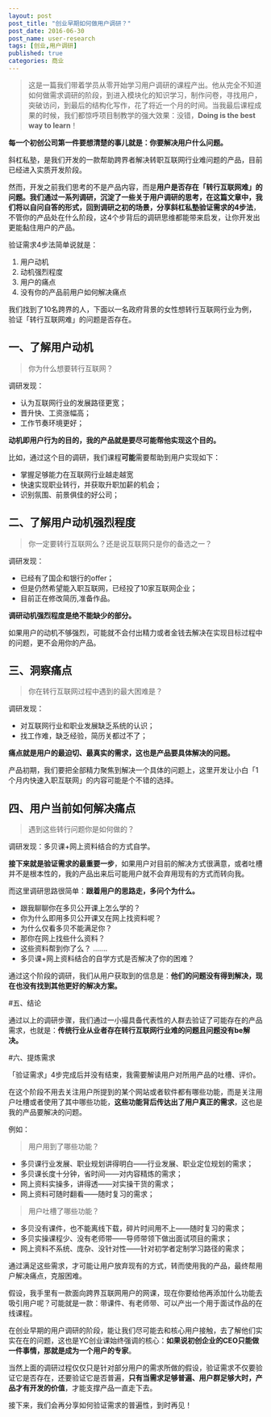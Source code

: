```yaml
---
layout: post
post_title: "创业早期如何做用户调研？"
post_date: 2016-06-30
post_name: user-research
tags: [创业,用户调研]
published: true
categories: 商业
---
```

> 这是一篇我们带着学员从零开始学习用户调研的课程产出。他从完全不知道如何做需求调研的阶段，到进入模块化的知识学习，制作问卷，寻找用户，突破访问，到最后的结构化写作，花了将近一个月的时间。当我最后课程成果的时候，我们都惊呼项目制教学的强大效果：没错，**Doing is the best way to learn**！

**每一个初创公司第一件要想清楚的事儿就是：你要解决用户什么问题。**
 
斜杠私塾，是我们开发的一款帮助跨界者解决转职互联网行业难问题的产品，目前已经进入实质开发阶段。
 
然而，开发之前我们思考的不是产品内容，而是**用户是否存在「转行互联网难」的问题。**我们通过一系列调研，沉淀了一些关于用户调研的思考，在这篇文章中，我们将以自问自答的形式，回到调研之初的场景，分享斜杠私塾**验证需求的4步法**，不管你的产品处在什么阶段，这4个步背后的调研思维都能带来启发，让你开发出更能黏住用户的产品。

验证需求4步法简单说就是：

1. 用户动机
2. 动机强烈程度
3. 用户的痛点
4. 没有你的产品前用户如何解决痛点

我们找到了10名跨界的人，下面以一名政府背景的女性想转行互联网行业为例，验证「转行互联网难」的问题是否存在。
 
## 一、了解用户动机

> 你为什么想要转行互联网？

调研发现：
* 认为互联网行业的发展路径更宽；
* 晋升快、工资涨幅高；
* 工作节奏环境更好；

**动机即用户行为的目的，我的产品就是要尽可能帮他实现这个目的。**

比如，通过这个目的调研，我们课程**可能**需要帮助到用户实现如下：
- 掌握足够能力在互联网行业越走越宽
- 快速实现职业转行，并获取升职加薪的机会；
- 识别氛围、前景俱佳的好公司；
 
## 二、了解用户动机强烈程度

> 你一定要转行互联网么？还是说互联网只是你的备选之一？

调研发现：
* 已经有了国企和银行的offer；
* 但是仍然希望能入职互联网，已经投了10家互联网企业；
* 目前正在修改简历,准备作品。

**调研动机强烈程度是绝不能缺少的部分。**

如果用户的动机不够强烈，可能就不会付出精力或者金钱去解决在实现目标过程中的问题，更不会用你的产品。


## 三、洞察痛点

> 你在转行互联网过程中遇到的最大困难是？

调研发现：
* 对互联网行业和职业发展缺乏系统的认识；
* 找工作难，缺乏经验，简历关都过不了；

**痛点就是用户的最迫切、最真实的需求，这也是产品要具体解决的问题。**

产品初期，我们要把全部精力聚焦到解决一个具体的问题上，这里开发让小白「1个月内快速入职互联网」的内容可能是个不错的选择。


## 四、用户当前如何解决痛点

> 遇到这些转行问题你是如何做的？

调研发现：多贝课+网上资料结合的方式自学。

**接下来就是验证需求的最重要一步**，如果用户对目前的解决方式很满意，或者吐槽并不是根本性的，我的产品出来后可能用户就不会弃用现有的方式而转向我。

而这里调研思路很简单：**跟着用户的思路走，多问个为什么。**

* 跟我聊聊你在多贝公开课上怎么学的？
* 你为什么即用多贝公开课又在网上找资料呢？
* 为什么仅看多贝不能满足你？
* 那你在网上找些什么资料？
* 这些资料帮到你了么？
.......
* 多贝课+网上资料结合的自学方式是否解决了你的困难？

通过这个阶段的调研，我们从用户获取到的信息是：**他们的问题没有得到解决，现在也没有找到其他更好的解决方案。**

#五、结论

通过以上的调研步骤，我们通过一小撮具备代表性的人群去验证了可能存在的产品需求，也就是：**传统行业从业者存在转行互联网行业难的问题且问题没有be解决。**

#六、提炼需求

「验证需求」4步完成后并没有结束，我需要解读用户对所用产品的吐槽、评价。

在这个阶段不用去关注用户所提到的某个网站或者软件都有哪些功能，而是关注用户吐槽或者使用了其中哪些功能，**这些功能背后传达出了用户真正的需求**，这也是我的产品要解决的问题。

例如：

> 用户用到了哪些功能？

- 多贝课行业发展、职业规划讲得明白——行业发展、职业定位规划的需求；
- 多贝课长度十分钟，省时间——对内容精炼的需求；
- 网上资料实操多，讲得透——对实操干货的需求；
- 网上资料可随时翻看——随时复习的需求；

> 用户吐槽了哪些功能？

- 多贝没有课件，也不能离线下载，碎片时间用不上——随时复习的需求；
- 多贝实操课程少、没有老师带——导师带领下做出面试项目的需求；
- 网上资料不系统、庞杂、没针对性——针对初学者定制学习路径的需求；

通过满足这些需求，才可能让用户放弃现有的方式，转而使用我的产品，最终帮用户解决痛点，克服困难。

假设，我手里有一款面向跨界互联网用户的网课，现在你要给他再添加什么功能去吸引用户呢？可能就是一款：带课件、有老师带、可以产出一个用于面试作品的在线课程。

在创业早期的用户调研的阶段，能让我们尽可能去和核心用户接触，去了解他们实实在在的问题，这也是YC创业课始终强调的核心：**如果说初创企业的CEO只能做一件事情，那就是成为一个用户的专家**。

当然上面的调研过程仅仅只是针对部分用户的需求所做的假设，验证需求不仅要验证它是否存在，还要验证它是否普遍，**只有当需求足够普遍、用户群足够大时，产品才有开发的价值**，才能支撑产品一直走下去。

接下来，我们会再分享如何验证需求的普遍性，到时再见！

